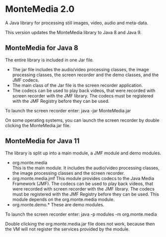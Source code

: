 # MonteMedia 2.0
A Java library for processing still images, video, audio and meta-data.


This version updates the MonteMedia library to Java 8 and Java 9.

## MonteMedia for Java 8
The entire library is included in one Jar file.

* The jar file includes the audio/video processing classes, the image processing classes, the screen recorder and the demo classes, and the JMF codecs.
* The main class of the Jar file is the screen recorder application.
* The codecs can be used to play back videos, that were recorded with screen recorder with the JMF library. The codecs must be registered with the JMF Registry before they can be used. 

To launch the screen recorder enter:
java -jar MonteMedia.jar

On some operating systems, you can launch the screen recorder by double clicking the MonteMedia.jar file.


## MonteMedia for Java 11
The library is split up into a main module, a JMF module and demo modules.

* org.monte.media    
  This is the main module. It includes the audio/video processing classes, the image processing classes and the screen recorder.
* org.monte.media.jmf
  This module provides codecs to the Java Media Framework (JMF). The codecs can be used to play back videos, that were recorded with screen recorder with the JMF library. The codecs must be registered with the JMF Registry before they can be used. This module depends on the org.monte.media module. 
* org.monte.demo.*
 These are demo modules.

To launch the screen recorder enter:
java -p modules -m org.monte.media

Double clicking the org.monte.media.jar file does not work, because then the VM will not register the services provided by the module.

